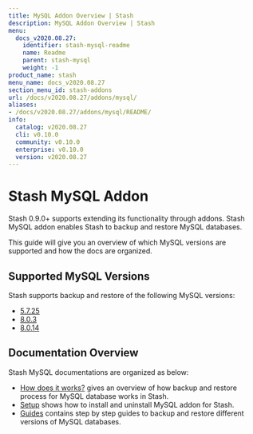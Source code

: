 ```yaml
---
title: MySQL Addon Overview | Stash
description: MySQL Addon Overview | Stash
menu:
  docs_v2020.08.27:
    identifier: stash-mysql-readme
    name: Readme
    parent: stash-mysql
    weight: -1
product_name: stash
menu_name: docs_v2020.08.27
section_menu_id: stash-addons
url: /docs/v2020.08.27/addons/mysql/
aliases:
- /docs/v2020.08.27/addons/mysql/README/
info:
  catalog: v2020.08.27
  cli: v0.10.0
  community: v0.10.0
  enterprise: v0.10.0
  version: v2020.08.27
---
```


# Stash MySQL Addon

Stash 0.9.0+ supports extending its functionality through addons. Stash MySQL addon enables Stash to backup and restore MySQL databases.

This guide will give you an overview of which MySQL versions are supported and how the docs are organized.

## Supported MySQL Versions

Stash supports backup and restore of the following MySQL versions:

- [5.7.25](/docs/v2020.08.27/addons/mysql/guides/5.7.25-v1/mysql)
- [8.0.3](/docs/v2020.08.27/addons/mysql/guides/8.0.3-v1/mysql)
- [8.0.14](/docs/v2020.08.27/addons/mysql/guides/8.0.14-v1/mysql)

## Documentation Overview

Stash MySQL documentations are organized as below:

- [How does it works?](/docs/v2020.08.27/addons/mysql/overview) gives an overview of how backup and restore process for MySQL database works in Stash.
- [Setup](/docs/v2020.08.27/addons/mysql/setup/install) shows how to install and uninstall MySQL addon for Stash.
- [Guides](/docs/v2020.08.27/addons/mysql/guides/8.0.14/mysql) contains step by step guides to backup and restore different versions of MySQL databases.
